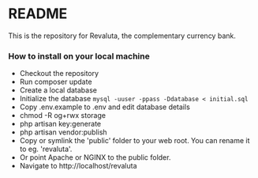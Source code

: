 # README #

This is the repository for Revaluta, the complementary currency bank.

### How to install on your local machine ###

* Checkout the repository
* Run composer update
* Create a local database
* Initialize the database `mysql -uuser -ppass -Ddatabase < initial.sql`
* Copy .env.example to .env and edit database details
* chmod -R og+rwx storage
* php artisan key:generate
* php artisan vendor:publish
* Copy or symlink the 'public' folder to your web root. You can rename it to eg. 'revaluta'.
* Or point Apache or NGINX to the public folder.
* Navigate to http://localhost/revaluta

